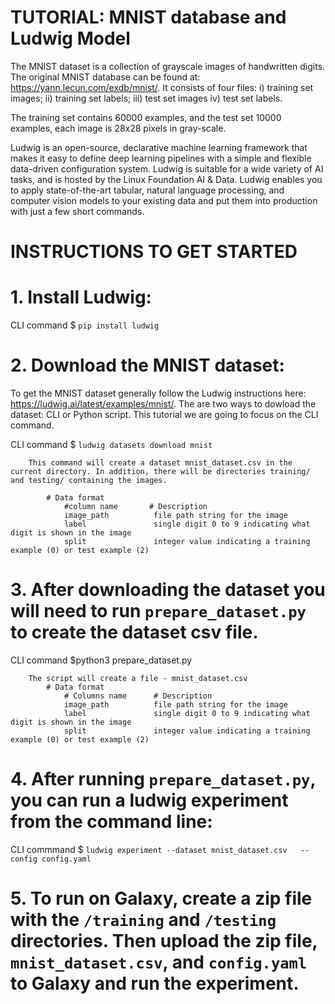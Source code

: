 # TUTORIAL: MNIST database and Ludwig Model

The MNIST dataset is a collection of grayscale images of handwritten digits. The original MNIST database can be found at: https://yann.lecun.com/exdb/mnist/. It consists of four files:
i) training set images; 
ii) training set labels; 
iii) test set images 
iv) test set labels.

The training set contains 60000 examples, and the test set 10000 examples, each image is 28x28 pixels in gray-scale.

Ludwig is an open-source, declarative machine learning framework that makes it easy to define deep learning pipelines with a simple and flexible data-driven configuration system. Ludwig is suitable for a wide variety of AI tasks, and is hosted by the Linux Foundation AI & Data. Ludwig enables you to apply state-of-the-art tabular, natural language processing, and computer vision models to your existing data and put them into production with just a few short commands.

# INSTRUCTIONS TO GET STARTED

# 1. Install Ludwig:

CLI command
$ ```pip install ludwig```

# 2. Download the MNIST dataset: 
To get the MNIST dataset generally follow the Ludwig instructions here: https://ludwig.ai/latest/examples/mnist/. The are two ways to dowload the dataset: CLI or Python script. This tutorial we are going to focus on the CLI command.

CLI command
$ ```ludwig datasets download mnist```

        This command will create a dataset mnist_dataset.csv in the current directory. In addition, there will be directories training/ and testing/ containing the images.

            # Data format
                #column name       # Description
                image_path          file path string for the image
                label               single digit 0 to 9 indicating what digit is shown in the image
                split               integer value indicating a training example (0) or test example (2)

# 3. After downloading the dataset you will need to run ```prepare_dataset.py``` to create the dataset csv file.

CLI command
$python3 prepare_dataset.py

        The script will create a file - mnist_dataset.csv
            # Data format
                # Columns name      # Description
                image_path          file path string for the image
                label               single digit 0 to 9 indicating what digit is shown in the image
                split               integer value indicating a training example (0) or test example (2)

# 4. After running ```prepare_dataset.py```, you can run a ludwig experiment from the command line:

CLI commmand
$ ```ludwig experiment --dataset mnist_dataset.csv   --config config.yaml```

# 5. To run on Galaxy, create a zip file with the `/training` and `/testing` directories. Then upload the zip file, `mnist_dataset.csv`, and `config.yaml` to Galaxy and run the experiment.
